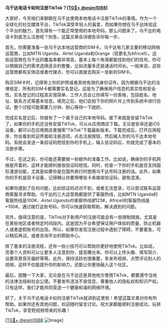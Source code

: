 **乌干达电话卡如何注册TikTok？[[TG💪+ @esim1088](https://t.me/s/esim1088)]**

大家好，今天咱们来聊聊在乌干达使用本地电话卡注册TikTok的事情。作为一个全球化的社交媒体平台，TikTok深受年轻人的喜爱，而如果你想在乌干达体验这个平台的魅力，首先得有一个能正常使用的本地号码。那么问题来了，乌干达的电话卡到底怎么注册呢？别急，这篇文章会详细告诉你每一步。

首先，你需要准备一张乌干达本地运营商的SIM卡。乌干达有几家主要的移动网络运营商，比如MTN Uganda、Airtel Uganda和Orange（现更名为Africell）。这些运营商在乌干达的覆盖率都非常高，基本上每个角落都能找到他们的信号。你可以根据自己的需求选择适合的套餐，比如流量多还是通话时间长。一般来说，这些运营商都有实体店或者代理点，你可以直接去购买一张新的SIM卡。

购买SIM卡时，记得带上你的护照或者其他有效的身份证件。因为根据乌干达的法律规定，所有的SIM卡都需要实名登记。这是为了确保用户信息的真实性和安全性。实名登记的过程其实很简单，工作人员会让你填写一份表格，包括姓名、地址、联系方式等基本信息。填完之后，他们会拍下你的照片并上传到系统中进行验证。整个过程可能需要几分钟，耐心等待一下就好。

完成实名登记后，你就有了一个属于自己的本地号码。接下来就是安装TikTok了。如果你的手机还没有安装TikTok，可以从应用商店下载。无论是安卓还是iOS设备，都可以在应用商店里搜索“TikTok”下载最新版本。下载完成后，打开应用程序，你会看到欢迎界面和注册选项。点击注册按钮，然后输入你的乌干达本地号码。系统会发送一条验证码短信到你的手机上，输入验证码后，你就完成了基本的注册步骤。

不过，在这之前，你可能还需要做一些额外的准备工作。比如说，确保你的手机网络是开着的，这样才能顺利接收验证码短信。同时，检查一下你的手机是否支持国际漫游功能，尤其是如果你是在国外旅行时想用乌干达号码注册的话。此外，如果你的手机是双卡设备，记得确认你要用哪张卡来接收验证码，避免混淆。

如果你遇到了任何问题，比如验证码迟迟不到，或者无法登录，可以尝试联系运营商客服寻求帮助。乌干达的三大运营商都提供了客服热线，比如MTN Uganda的客服热线是*100#，Airtel Uganda的客服热线是*123#，Africell的客服热线是*100#。通过拨打这些号码，你可以快速获取帮助，解决遇到的问题。

另外，值得注意的是，TikTok对于新用户的注册可能会有一些限制措施，尤其是在某些地区或者特定时间段内。这是因为平台希望保证用户体验的质量，防止机器人或者虚假账号的出现。所以，如果你发现注册过程中遇到了障碍，不要着急，可以稍后再试，或者咨询平台的帮助中心。

除了基本的注册流程，还有一些小技巧可以帮助你更好地使用TikTok。比如说，完善个人资料可以让更多人注意到你，提高曝光率。你可以上传头像、填写简介、设置背景音乐偏好等等。此外，保持活跃也很重要，多发布视频、点赞评论别人的视频，这样不仅能提升你的影响力，还能让你更快融入这个社区。

最后，提醒一下大家，无论是在乌干达还是其他地方使用TikTok，都要遵守当地的法律法规和社会公德。不要发布违法不良信息，尊重他人的隐私权和知识产权。只有这样，我们才能共同营造一个健康和谐的网络环境。

好了，关于乌干达电话卡如何注册TikTok就讲到这里啦！希望这篇文章对你有所帮助。如果你还有其他问题，欢迎随时留言讨论。祝大家都能顺利注册成功，玩转TikTok，享受短视频带来的乐趣！

[[TG💪+ @esim1088](https://t.me/s/esim1088) ![Image](https://i.postimg.cc/4NQfJmqS/Snipaste-2025-05-13-00-14-12.png)]